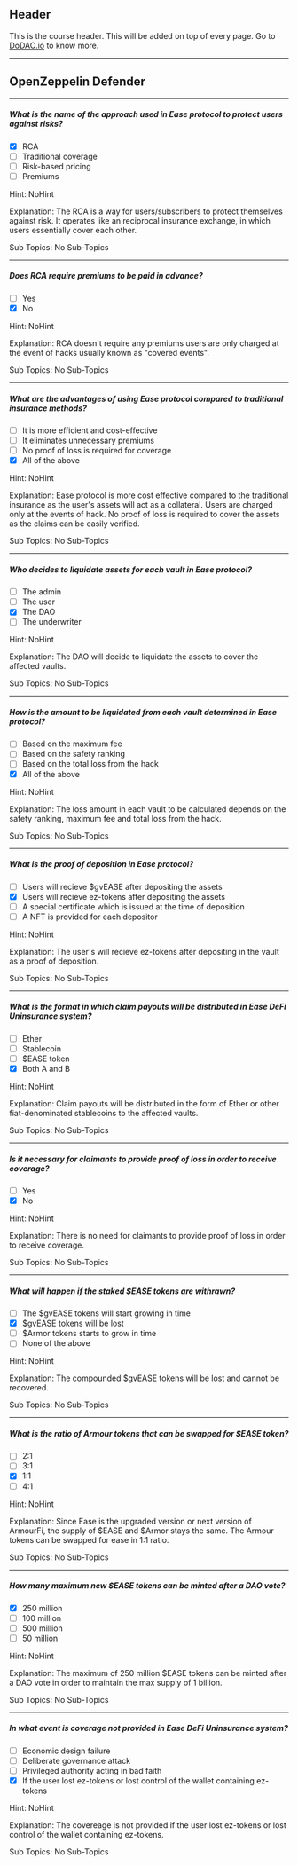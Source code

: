 ## Header
This is the course header. This will be added on top of every page. Go to [DoDAO.io](https://www.dodao.io) to know more.

 ---
 
 ## OpenZeppelin Defender
 
 
---

##### What is the name of the approach used in Ease protocol to protect users against risks?  

- [x]  RCA
- [ ]  Traditional coverage
- [ ]  Risk-based pricing
- [ ]  Premiums
  
Hint: NoHint
         
Explanation: The RCA is a way for users/subscribers to protect themselves against risk. It operates like an reciprocal insurance exchange, in which users essentially cover each other.

Sub Topics: No Sub-Topics
 

---

##### Does RCA require premiums to be paid in advance?  

- [ ]  Yes
- [x]  No
  
Hint: NoHint
         
Explanation: RCA doesn't require any premiums users are only charged at the event of hacks usually known as "covered events".

Sub Topics: No Sub-Topics
 

---

##### What are the advantages of using Ease protocol compared to traditional insurance methods?  

- [ ]  It is more efficient and cost-effective
- [ ]  It eliminates unnecessary premiums
- [ ]  No proof of loss is required for coverage
- [x]  All of the above
  
Hint: NoHint
         
Explanation: Ease protocol is more cost effective compared to the traditional insurance as the user's assets will act as a collateral. 
Users are charged only at the events of hack. No proof of loss is required to cover the assets as the claims can be easily verified.


Sub Topics: No Sub-Topics
 

---

##### Who decides to liquidate assets for each vault in Ease protocol?  

- [ ]  The admin
- [ ]  The user
- [x]  The DAO
- [ ]  The underwriter
  
Hint: NoHint
         
Explanation: The DAO will decide to liquidate the assets to cover the affected vaults.

Sub Topics: No Sub-Topics
 

---

##### How is the amount to be liquidated from each vault determined in Ease protocol?  

- [ ]  Based on the maximum fee
- [ ]  Based on the safety ranking
- [ ]  Based on the total loss from the hack
- [x]  All of the above
  
Hint: NoHint
         
Explanation: The loss amount in each vault to be calculated depends on the safety ranking, maximum fee and total loss from the hack.

Sub Topics: No Sub-Topics
 

---

##### What is the proof of deposition in Ease protocol?  

- [ ]  Users will recieve $gvEASE after depositing the assets
- [x]  Users will recieve ez-tokens after depositing the assets
- [ ]  A special certificate which is issued at the time of deposition
- [ ]  A NFT is provided for each depositor
  
Hint: NoHint
         
Explanation: The user's will recieve ez-tokens after depositing in the vault as a proof of deposition.

Sub Topics: No Sub-Topics
 

---

##### What is the format in which claim payouts will be distributed in Ease DeFi Uninsurance system?  

- [ ]  Ether
- [ ]  Stablecoin
- [ ]  $EASE token
- [x]  Both A and B
  
Hint: NoHint
         
Explanation: Claim payouts will be distributed in the form of Ether or other fiat-denominated stablecoins to the affected vaults.

Sub Topics: No Sub-Topics
 

---

##### Is it necessary for claimants to provide proof of loss in order to receive coverage?  

- [ ]  Yes
- [x]  No
  
Hint: NoHint
         
Explanation: There is no need for claimants to provide proof of loss in order to receive coverage.

Sub Topics: No Sub-Topics
 

---

##### What will happen if the staked $EASE tokens are withrawn?  

- [ ]  The $gvEASE tokens will start growing in time
- [x]  $gvEASE tokens will be lost
- [ ]  $Armor tokens starts to grow in time
- [ ]  None of the above
  
Hint: NoHint
         
Explanation: The compounded $gvEASE tokens will be lost and cannot be recovered.

Sub Topics: No Sub-Topics
 

---

##### What is the ratio of Armour tokens that can be swapped for $EASE token?  

- [ ]  2:1
- [ ]  3:1
- [x]  1:1
- [ ]  4:1
  
Hint: NoHint
         
Explanation: Since Ease is the upgraded version or next version of ArmourFi, the supply of $EASE and $Armor stays the same. The Armour tokens can be swapped for ease in 1:1 ratio.

Sub Topics: No Sub-Topics
 

---

##### How many maximum new $EASE tokens can be minted after a DAO vote?  

- [x]  250 million
- [ ]  100 million
- [ ]  500 million
- [ ]  50 million
  
Hint: NoHint
         
Explanation: The maximum of 250 million $EASE tokens can be minted after a DAO vote in order to maintain the max supply of 1 billion.

Sub Topics: No Sub-Topics
 

---

##### In what event is coverage not provided in Ease DeFi Uninsurance system?  

- [ ]  Economic design failure
- [ ]  Deliberate governance attack
- [ ]  Privileged authority acting in bad faith
- [x]  If the user lost ez-tokens or lost control of the wallet containing ez-tokens
  
Hint: NoHint
         
Explanation: The covereage is not provided if the user lost ez-tokens or lost control of the wallet containing ez-tokens.

Sub Topics: No Sub-Topics
 
